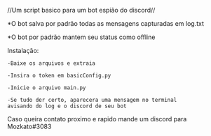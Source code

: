 //Um script basico para um bot espião do discord//

*O bot salva por padrão todas as mensagens capturadas em log.txt

*O bot por padrão mantem seu status como offline

Instalação:

    -Baixe os arquivos e extraia

    -Insira o token em basicConfig.py

    -Inicie o arquivo main.py

    -Se tudo der certo, aparecera uma mensagem no terminal
    avisando do log e o discord de seu bot

Caso queira contato proximo e rapido mande um discord para 
Mozkato#3083
